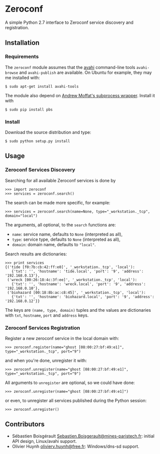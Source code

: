 Zeroconf
================================================================================

A simple Python 2.7 interface to Zeroconf service discovery and registration.

Installation
--------------------------------------------------------------------------------

### Requirements

The `zeroconf` module assumes that the [avahi](http://avahi.org/) command-line 
tools `avahi-browse` and `avahi-publish` are available.
On Ubuntu for example, they may me installed with:

    $ sudo apt-get install avahi-tools

The module also depend on [Andrew Moffat's subprocess wrapper][pbs]. Install
it with

    $ sudo pip install pbs

[pbs]: https://github.com/amoffat

### Install

Download the source distribution and type:

    $ sudo python setup.py install

Usage
--------------------------------------------------------------------------------

### Zeroconf Services Discovery

Searching for all available Zeroconf services is done by

    >>> import zeroconf
    >>> services = zeroconf.search()

The search can be made more specific, for example:

    >>> services = zeroconf.search(name=None, type="_workstation._tcp", domain="local")

The arguments, all optional, to the `search` functions are:

  - `name`: service name, defaults to `None` (interpreted as all),
  - `type`: service type, defaults to `None` (interpreted as all),
  - `domain`: domain name, defaults to `"local"`.

Search results are dictionaries:

    >>> print services
    {('tide [f0:7b:cb:42:ff:e0]', '_workstation._tcp', 'local'): 
       {'txt': '', 'hostname': 'tide.local', 'port': '9', 'address': '192.168.0.13'}, 
     ('wreck [00:26:18:4c:3f:ee]', '_workstation._tcp', 'local'): 
       {'txt': '', 'hostname': 'wreck.local', 'port': '9', 'address': '192.168.0.10'}, 
     ('biohazard [00:18:8b:ac:c8:45]', '_workstation._tcp', 'local'): 
       {'txt': '', 'hostname': 'biohazard.local', 'port': '9', 'address': '192.168.0.12'}}

The keys are `(name, type, domain)` tuples and the values are dictionaries with `txt`, 
`hostname`, `port` and `address` keys.

### Zeroconf Services Registration

Register a new zeroconf service in the local domain with:

    >>> zeroconf.register(name="ghost [08:00:27:bf:49:e1]", type="_workstation._tcp", port="9")

and when you're done, unregister it with:

    >>> zeroconf.unregister(name="ghost [08:00:27:bf:49:e1]", type="_workstation._tcp", port="9")

All arguments to `unregister` are optional, so we could have done:

    >>> zeroconf.unregister(name="ghost [08:00:27:bf:49:e1]")

or even, to unregister all services published during the Python session:

    >>> zeroconf.unregister()

Contributors
--------------------------------------------------------------------------------

  - Sébastien Boisgérault <Sebastien.Boisgerault@mines-paristech.fr>:
    initial API design, Linux/avahi support.
  - Olivier Huynh <olivierv.huynh@free.fr>: Windows/dns-sd support.

